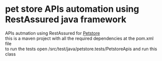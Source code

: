 # pet store APIs automation using RestAssured java framework
APIs autmation using RestAssured for [Petstore](https://petstore.swagger.io/)</br>
this is a maven project with all the required dependencies at the pom.xml file</br>
to run the tests open /src/test/java/petstore.tests/PetstoreApis and run this class 



